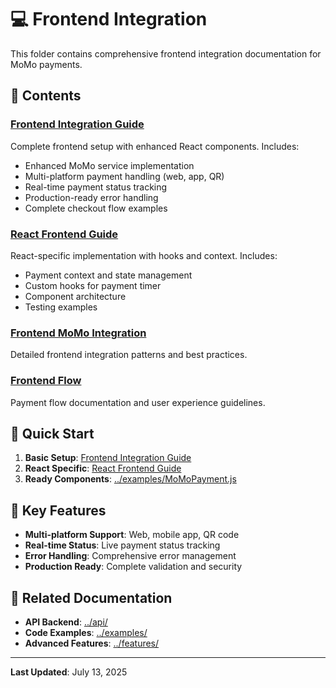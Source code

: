 # 💻 Frontend Integration

This folder contains comprehensive frontend integration documentation for MoMo payments.

## 📖 Contents

### [Frontend Integration Guide](FRONTEND_INTEGRATION_GUIDE.md)

Complete frontend setup with enhanced React components. Includes:

- Enhanced MoMo service implementation
- Multi-platform payment handling (web, app, QR)
- Real-time payment status tracking
- Production-ready error handling
- Complete checkout flow examples

### [React Frontend Guide](MOMO_REACT_FRONTEND_GUIDE.md)

React-specific implementation with hooks and context. Includes:

- Payment context and state management
- Custom hooks for payment timer
- Component architecture
- Testing examples

### [Frontend MoMo Integration](FRONTEND_MOMO_INTEGRATION.md)

Detailed frontend integration patterns and best practices.

### [Frontend Flow](MOMO_FRONTEND_FLOW.md)

Payment flow documentation and user experience guidelines.

## 🚀 Quick Start

1. **Basic Setup**: [Frontend Integration Guide](FRONTEND_INTEGRATION_GUIDE.md)
2. **React Specific**: [React Frontend Guide](MOMO_REACT_FRONTEND_GUIDE.md)
3. **Ready Components**: [../examples/MoMoPayment.js](../examples/MoMoPayment.js)

## 🎯 Key Features

- **Multi-platform Support**: Web, mobile app, QR code
- **Real-time Status**: Live payment status tracking
- **Error Handling**: Comprehensive error management
- **Production Ready**: Complete validation and security

## 🔗 Related Documentation

- **API Backend**: [../api/](../api/)
- **Code Examples**: [../examples/](../examples/)
- **Advanced Features**: [../features/](../features/)

---

**Last Updated**: July 13, 2025
